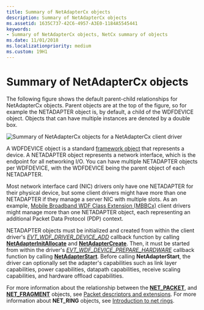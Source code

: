 ```yaml
---
title: Summary of NetAdapterCx objects
description: Summary of NetAdapterCx objects
ms.assetid: 1635C737-42C6-4957-A3E0-1184A5545441
keywords:
- Summary of NetAdapterCx objects, NetCx summary of objects
ms.date: 11/01/2018
ms.localizationpriority: medium
ms.custom: 19H1
---
```


# Summary of NetAdapterCx objects

The following figure shows the default parent-child relationships for NetAdapterCx objects. Parent objects are at the top of the figure, so for example the NETADAPTER object is, by default, a child of the WDFDEVICE object. Objects that can have multiple instances are denoted by a double box.

![Summary of NetAdapterCx objects for a NetAdapterCx client driver](images/netcx-adapter-object-model.png "Summary of NetAdapterCx objects for a NetAdapterCx client driver")

A WDFDEVICE object is a standard [framework object](../wdf/wdf-objects.md) that represents a device. A NETADAPTER object represents a network interface, which is the endpoint for all networking I/O. You can have multiple NETADAPTER objects per WDFDEVICE, with the WDFDEVICE being the parent object of each NETADAPTER.

Most network interface card (NIC) drivers only have one NETADAPTER for their physical device, but some client drivers might have more than one NETADAPTER if they manage a server NIC with multiple slots. As an example, [Mobile Broadband WDF Class Extension (MBBCx)](mobile-broadband-mbb-wdf-class-extension-mbbcx.md) client drivers might manage more than one NETADAPTER object, each representing an additional Packet Data Protocol (PDP) context. 

NETADAPTER objects must be initialized and created from within the client driver's [*EVT_WDF_DRIVER_DEVICE_ADD*](https://docs.microsoft.com/windows-hardware/drivers/ddi/wdfdriver/nc-wdfdriver-evt_wdf_driver_device_add) callback function by calling [**NetAdapterInitAllocate**](https://docs.microsoft.com/windows-hardware/drivers/ddi/netadapter/nf-netadapter-netadapterinitallocate) and [**NetAdapterCreate**](https://docs.microsoft.com/windows-hardware/drivers/ddi/netadapter/nf-netadapter-netadaptercreate). Then, it must be started from within the driver's [*EVT_WDF_DEVICE_PREPARE_HARDWARE*](https://docs.microsoft.com/windows-hardware/drivers/ddi/wdfdevice/nc-wdfdevice-evt_wdf_device_prepare_hardware) callback function by calling [**NetAdapterStart**](https://docs.microsoft.com/windows-hardware/drivers/ddi/netadapter/nf-netadapter-netadapterstart). Before calling **NetAdapterStart**, the driver can optionally set the adapter's capabilities such as link layer capabilities, power capabilities, datapath capabilities, receive scaling capabilities, and hardware offload capabilities.

For more information about the relationship between the [**NET_PACKET**](https://docs.microsoft.com/windows-hardware/drivers/ddi/netpacket/ns-netpacket-_net_packet), and [**NET_FRAGMENT**](https://docs.microsoft.com/windows-hardware/drivers/ddi/netpacket/ns-netpacket-_net_packet_fragment) objects, see [Packet descriptors and extensions](packet-descriptors-and-extensions.md). For more information about **NET_RING** objects, see [Introduction to net rings](introduction-to-net-rings.md).
